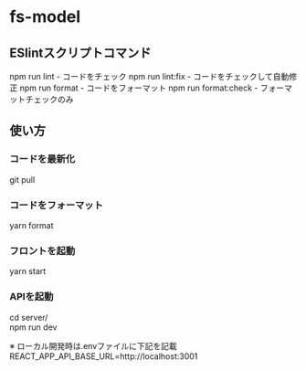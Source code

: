 # fs-model

## ESlintスクリプトコマンド

npm run lint - コードをチェック
npm run lint:fix - コードをチェックして自動修正
npm run format - コードをフォーマット
npm run format:check - フォーマットチェックのみ

## 使い方

### コードを最新化

git pull

### コードをフォーマット

yarn format

### フロントを起動

yarn start

### APIを起動

cd server/  
npm run dev

※ ローカル開発時は.envファイルに下記を記載
REACT_APP_API_BASE_URL=http://localhost:3001
